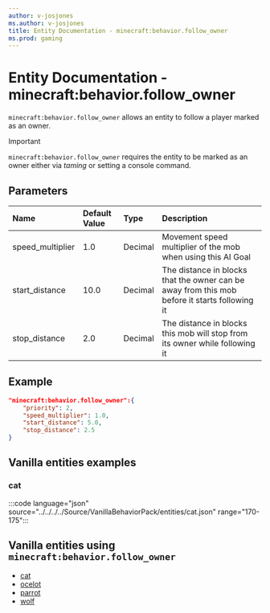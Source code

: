 ```yaml
---
author: v-josjones
ms.author: v-josjones
title: Entity Documentation - minecraft:behavior.follow_owner
ms.prod: gaming
---
```


# Entity Documentation - minecraft:behavior.follow_owner

`minecraft:behavior.follow_owner` allows an entity to follow a player marked as an owner.

> [!IMPORTANT]
> `minecraft:behavior.follow_owner` requires the entity to be marked as an owner either via *taming* or setting a console command.

## Parameters

|Name |Default Value  |Type  |Description  |
|:----------|:----------|:----------|:----------|
|speed_multiplier| 1.0| Decimal| Movement speed multiplier of the mob when using this AI Goal |
|start_distance| 10.0| Decimal| The distance in blocks that the owner can be away from this mob before it starts following it |
|stop_distance| 2.0| Decimal| The distance in blocks this mob will stop from its owner while following it |

## Example

```json
"minecraft:behavior.follow_owner":{
    "priority": 2,
    "speed_multiplier": 1.0,
    "start_distance": 5.0,
    "stop_distance": 2.5
}
```

## Vanilla entities examples

### cat

:::code language="json" source="../../../../Source/VanillaBehaviorPack/entities/cat.json" range="170-175":::

## Vanilla entities using `minecraft:behavior.follow_owner`

- [cat](../../../../Source/VanillaBehaviorPack_Snippets/entities/cat.md)
- [ocelot](../../../../Source/VanillaBehaviorPack_Snippets/entities/ocelot.md)
- [parrot](../../../../Source/VanillaBehaviorPack_Snippets/entities/parrot.md)
- [wolf](../../../../Source/VanillaBehaviorPack_Snippets/entities/wolf.md)
